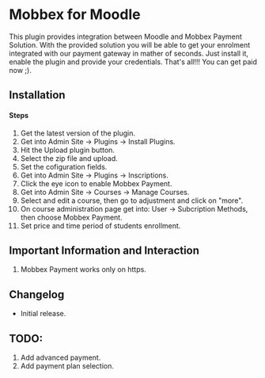 # Mobbex for Moodle

This plugin provides integration between Moodle and Mobbex Payment Solution. With the provided solution you will be able to get your enrolment integrated with our payment gateway in mather of seconds. Just install it, enable the plugin and provide your credentials. That's all!!! You can get paid now ;).

## Installation

#### Steps

1) Get the latest version of the plugin.
2) Get into Admin Site -> Plugins -> Install Plugins.
3) Hit the Upload plugin button.
4) Select the zip file and upload.
5) Set the cofiguration fields.
6) Get into Admin Site -> Plugins -> Inscriptions.
7) Click the eye icon to enable Mobbex Payment. 
8) Get into Admin Site -> Courses -> Manage Courses.
9) Select and edit a course, then go to adjustment and click on "more".
10) On course administration page get into: User -> Subcription Methods, then choose Mobbex Payment.
11) Set price and time period of students enrollment.

## Important Information and Interaction
1) Mobbex Payment works only on https.

## Changelog

- Initial release.

## TODO:
1) Add advanced payment.
2) Add payment plan selection.

